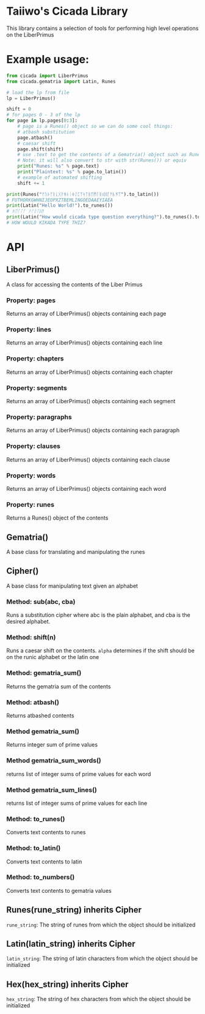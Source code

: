 # Taiiwo's Cicada Library
This library contains a selection of tools for performing high level operations on the LiberPrimus

# Example usage:

```python
from cicada import LiberPrimus
from cicada.gematria import Latin, Runes

# load the lp from file
lp = LiberPrimus()

shift = 0
# for pages 0 - 3 of the lp
for page in lp.pages[0:3]:
    # page is a Runes() object so we can do some cool things:
    # atbash substitution
    page.atbash()
    # caesar shift
    page.shift(shift)
    # use .text to get the contents of a Gematria() object such as Runes()
    # Note: it will also convert to str with str(Runes()) or equiv
    print("Runes: %s" % page.text)
    print("Plaintext: %s" % page.to_latin())
    # example of automated shifting
    shift += 1

print(Runes("ᚠᚢᚦᚩᚱᚳᚷᚹᚻᚾᛁᛄᛇᛈᛉᛋᛏᛒᛖᛗᛚᛝᛟᛞᚪᚫᚣᛡᛠ").to_latin())
# FUTHORKGWHNIJEOPXZTBEMLINGOEDAAEYIAEA
print(Latin("Hello World!").to_runes())
# ᚻᛖᛚᛚᚩ ᚹᚩᚱᛚᛞ!
print(Latin("How would cicada type question everything?").to_runes().to_latin())
# HOW WOULD KIKADA TYPE THIZ?
```

# API

## LiberPrimus()
A class for accessing the contents of the Liber Primus

### Property: pages
Returns an array of LiberPrimus() objects containing each page

### Property: lines
Returns an array of LiberPrimus() objects containing each line

### Property: chapters
Returns an array of LiberPrimus() objects containing each chapter

### Property: segments
Returns an array of LiberPrimus() objects containing each segment

### Property: paragraphs
Returns an array of LiberPrimus() objects containing each paragraph

### Property: clauses
Returns an array of LiberPrimus() objects containing each clause

### Property: words
Returns an array of LiberPrimus() objects containing each word

### Property: runes
Returns a Runes() object of the contents

## Gematria()
A base class for translating and manipulating the runes

## Cipher()
A base class for manipulating text given an alphabet

### Method: sub(abc, cba)
Runs a substitution cipher where abc is the plain alphabet, and cba is the desired alphabet.

### Method: shift(n)
Runs a caesar shift on the contents. `alpha` determines if the shift should be on the runic alphabet or the
latin one

### Method: gematria_sum()
Returns the gematria sum of the contents

### Method: atbash()
Returns atbashed contents

### Method gematria_sum()
Returns integer sum of prime values

### Method gematria_sum_words()
returns list of integer sums of prime values for each word

### Method gematria_sum_lines()
returns list of integer sums of prime values for each line

### Method: to_runes()
Converts text contents to runes

### Method: to_latin()
Converts text contents to latin

### Method: to_numbers()
Converts text contents to gematria values

## Runes(rune_string) inherits Cipher
`rune_string`: The string of runes from which the object should be initialized

## Latin(latin_string) inherits Cipher
`latin_string`: The string of latin characters from which the object should be initialized

## Hex(hex_string) inherits Cipher
`hex_string`: The string of hex characters from which the object should be initialized
